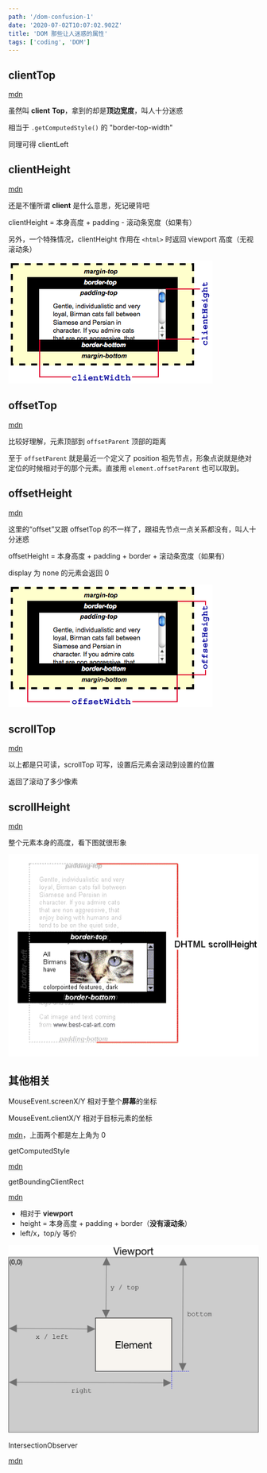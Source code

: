 ```yaml
---
path: '/dom-confusion-1'
date: '2020-07-02T10:07:02.902Z'
title: 'DOM 那些让人迷惑的属性'
tags: ['coding', 'DOM']
---
```


## clientTop

[mdn](https://developer.mozilla.org/en-US/docs/Web/API/Element/clientTop)

虽然叫 **client** **Top**，拿到的却是**顶边宽度**，叫人十分迷惑

相当于 `.getComputedStyle()` 的 "border-top-width"

同理可得 clientLeft

## clientHeight

[mdn](https://developer.mozilla.org/en-US/docs/Web/API/Element/clientHeight)

还是不懂所谓 **client** 是什么意思，死记硬背吧

clientHeight = 本身高度 + padding - 滚动条宽度（如果有）

另外，一个特殊情况，clientHeight 作用在 `<html>` 时返回 viewport 高度（无视滚动条）

![clientHeight](Dimensions-client.png)

## offsetTop

[mdn](https://developer.mozilla.org/en-US/docs/Web/API/HTMLElement/offsetTop)

比较好理解，元素顶部到 `offsetParent` 顶部的距离

至于 `offsetParent` 就是最近一个定义了 position 祖先节点，形象点说就是绝对定位的时候相对于的那个元素。直接用 `element.offsetParent` 也可以取到。

## offsetHeight

[mdn](https://developer.mozilla.org/en-US/docs/Web/API/HTMLElement/offsetHeight)

这里的“offset”又跟 offsetTop 的不一样了，跟祖先节点一点关系都没有，叫人十分迷惑

offsetHeight = 本身高度 + padding + border + 滚动条宽度（如果有）

display 为 none 的元素会返回 0

![clientHeight](Dimensions-offset.png)

## scrollTop

[mdn](https://developer.mozilla.org/en-US/docs/Web/API/Element/scrollTop)

以上都是只可读，scrollTop 可写，设置后元素会滚动到设置的位置

返回了滚动了多少像素

## scrollHeight

[mdn](https://developer.mozilla.org/en-US/docs/Web/API/Element/scrollHeight)

整个元素本身的高度，看下图就很形象

![](ScrollHeight.png)

## 其他相关

MouseEvent.screenX/Y 相对于整个**屏幕**的坐标

MouseEvent.clientX/Y 相对于目标元素的坐标

[mdn](https://developer.mozilla.org/en-US/docs/Web/API/MouseEvent/screenX)，上面两个都是左上角为 0

getComputedStyle

[mdn](https://developer.mozilla.org/en-US/docs/Web/API/Window/getComputedStyle)

getBoundingClientRect

[mdn](https://developer.mozilla.org/en-US/docs/Web/API/Element/getBoundingClientRect)

- 相对于 **viewport**
- height = 本身高度 + padding + border（**没有滚动条**）
- left/x，top/y 等价

![](element-box-diagram.png)

IntersectionObserver

[mdn](https://developer.mozilla.org/en-US/docs/Web/API/Intersection_Observer_API)
